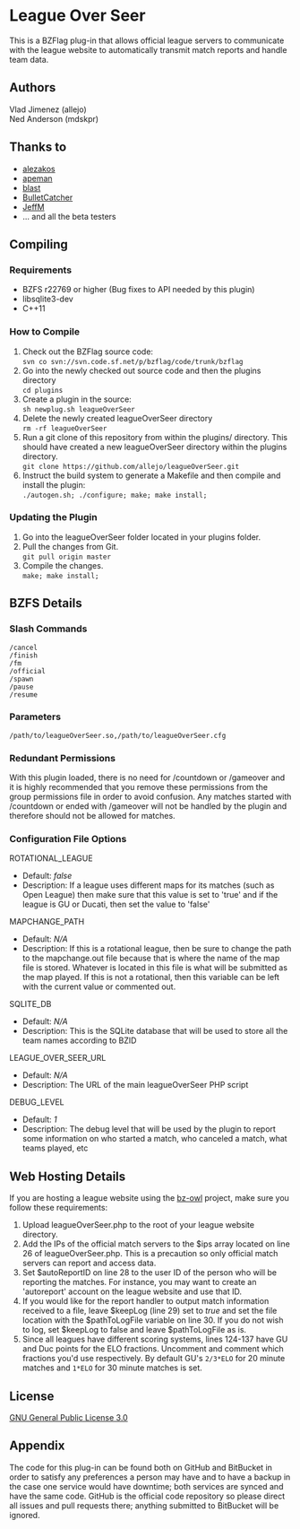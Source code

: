 # League Over Seer

This is a BZFlag plug-in that allows official league servers to communicate with the league website to automatically transmit match reports and handle team data.

## Authors

Vlad Jimenez (allejo)  
Ned Anderson (mdskpr)

## Thanks to

* [alezakos][1]
* [apeman][2]
* [blast][3]
* [BulletCatcher][4]
* [JeffM][5]
* ... and all the beta testers

## Compiling
### Requirements

* BZFS r22769 or higher (Bug fixes to API needed by this plugin)
* libsqlite3-dev
* C++11

### How to Compile
1. Check out the BZFlag source code:<br>
```svn co svn://svn.code.sf.net/p/bzflag/code/trunk/bzflag```
2. Go into the newly checked out source code and then the plugins directory<br>
```cd plugins```
3. Create a plugin in the source:<br>
```sh newplug.sh leagueOverSeer```
4. Delete the newly created leagueOverSeer directory<br>
```rm -rf leagueOverSeer```
5. Run a git clone of this repository from within the plugins/ directory. This should have created a new leagueOverSeer directory within the plugins directory.<br>
```git clone https://github.com/allejo/leagueOverSeer.git```
6. Instruct the build system to generate a Makefile and then compile and install the plugin:<br>
```./autogen.sh; ./configure; make; make install;```

### Updating the Plugin
1. Go into the leagueOverSeer folder located in your plugins folder.
2. Pull the changes from Git.<br>
```git pull origin master```
3. Compile the changes.<br>
```make; make install;```

## BZFS Details
### Slash Commands

    /cancel
    /finish
    /fm
    /official
    /spawn
    /pause
    /resume

### Parameters
    /path/to/leagueOverSeer.so,/path/to/leagueOverSeer.cfg

### Redundant Permissions

With this plugin loaded, there is no need for /countdown or /gameover and it is highly recommended that you remove these permissions from the group permissions file in order to avoid confusion. Any matches started with /countdown or ended with /gameover will not be handled by the plugin and therefore should not be allowed for matches.

### Configuration File Options

ROTATIONAL_LEAGUE

* Default: <em>false</em>
* Description:  If a league uses different maps for its matches (such as Open League) then make sure that this value is set to 'true' and if the league is GU or Ducati, then set the value to 'false'

MAPCHANGE_PATH

* Default: <em>N/A</em>
* Description: If this is a rotational league, then be sure to change the path to the mapchange.out file because that is where the name of the map file is stored. Whatever is located in this file is what will be submitted as the map played. If this is not a rotational, then this variable can be left with the current value or commented out.

SQLITE_DB

* Default: <em>N/A</em>
* Description: This is the SQLite database that will be used to store all the team names according to BZID

LEAGUE_OVER_SEER_URL

* Default: <em>N/A</em>
* Description: The URL of the main leagueOverSeer PHP script

DEBUG_LEVEL

* Default: <em>1</em>
* Description: The debug level that will be used by the plugin to report some information on who started a match, who canceled a match, what teams played, etc

## Web Hosting Details
If you are hosting a league website using the [bz-owl][6] project, make sure you follow these requirements:

1. Upload leagueOverSeer.php to the root of your league website directory.
2. Add the IPs of the official match servers to the $ips array located on line 26 of leagueOverSeer.php. This is a precaution so only official match servers can report and access data.
3. Set $autoReportID on line 28 to the user ID of the person who will be reporting the matches. For instance, you may want to create an 'autoreport' account on the league website and use that ID.
4. If you would like for the report handler to output match information received to a file, leave $keepLog (line 29) set to <em>true</em> and set the file location with the $pathToLogFile variable on line 30. If you do not wish to log, set $keepLog to false and leave $pathToLogFile as is.
5. Since all leagues have different scoring systems, lines 124-137 have GU and Duc points for the ELO fractions. Uncomment and comment which fractions you'd use respectively. By default GU's ```2/3*ELO``` for 20 minute matches and ```1*ELO``` for 30 minute matches is set.

## License
[GNU General Public License 3.0][7]

## Appendix

The code for this plug-in can be found both on GitHub and BitBucket in order to satisfy any preferences a person may have and to have a backup in the case one service would have downtime; both services are synced and have the same code. GitHub is the official code repository so please direct all issues and pull requests there; anything submitted to BitBucket will be ignored.

[1]:https://github.com/kongr45gpen
[2]:https://github.com/achoopic
[3]:https://github.com/blast007
[4]:https://github.com/JMakey
[5]:https://github.com/JeffM2501
[6]:https://code.google.com/p/bz-owl/
[7]:https://github.com/allejo/leagueOverSeer/blob/master/LICENSE.markdown